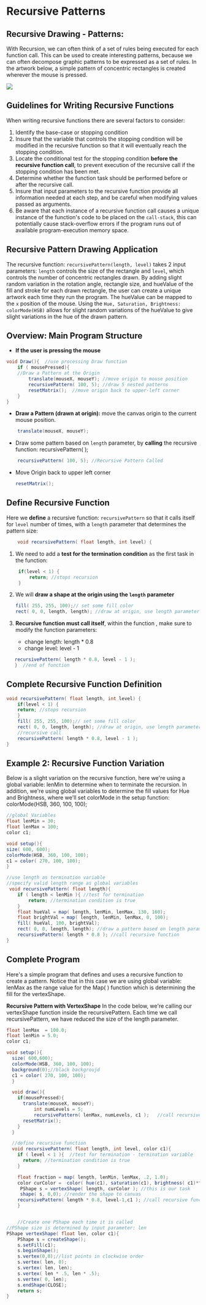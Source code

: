 # Recursive Patterns

## Recursive Drawing - Patterns:

With Recursion, we can often think of a set of rules being executed for each function call. This can be used to create interesting patterns, because we can often decompose graphic patterns to be expressed as a set of rules. In the artwork below, a simple pattern of concentric rectangles is created wherever the mouse is pressed.

![](../.gitbook/assets/screenshot-2016-01-23-09.23.52.png)

## Guidelines for Writing Recursive Functions

When writing recursive functions there are several factors to consider:

1. Identify the base-case or stopping condition
2. Insure that the variable that controls the stopping condition will be modified in the recursive function so that it will eventually reach the stopping condition.
3. Locate the conditional test for the stopping condition **before the recursive function call**, to prevent execution of the recursive call if the stopping condition has been met.
4. Determine whether the function task should be performed before or after the recursive call. 
5. Insure that input parameters to the recursive function provide all information needed at each step, and be careful when modifying values passed as arguments. 
6. Be aware that each instance of a recursive function call causes a unique instance of the function's code to be placed on the `call-stack`, this can potentially cause stack-overflow errors if the program runs out of available program-execution memory space.

## Recursive Pattern Drawing Application

The recursive function: `recursivePattern(length, level)` takes 2 input parameters: `length` controls the size of the rectangle and `level`, which controls the number of concentric rectangles drawn. By adding slight random variation in the rotation angle, rectangle size, and hueValue of the fill and stroke for each drawn rectangle, the user can create a unique artwork each time they run the program. The hueValue can be mapped to the `x` position of the mouse. Using the `Hue, Saturation, Brightness: colorMode(HSB)` allows for slight random variations of the hueValue to give slight variations in the hue of the drawn pattern.

## Overview:  Main Program Structure

* **If the user is pressing the mouse** 

```java
void Draw(){  //use processing Draw function
    if ( mousePressed){
    //Draw a Pattern at the Origin
        translate(mouseX, mouseY); //move origin to mouse position
        recursivePattern( 100, 5); //draw 5 nested patterns
        resetMatrix();  //move origin back to upper-left corner 
    }
}
```

* **Draw a Pattern \(drawn at origin\):** move the canvas origin to the current mouse position. 

```java
    translate(mouseX, mouseY);
```

* Draw some pattern based on `length` parameter, by **calling** the recursive function: recursivePattern\( \);

```java
    recursivePattern( 100, 5); //Recursive Pattern Called
```

* Move Origin back to upper left corner

  ```java
  resetMatrix();
  ```

## Define Recursive Function

Here we **define** a recursive function: `recursivePattern` so that it calls itself for `level` number of times, with a `length` parameter that determines the pattern size:

```java
    void recursivePattern( float length, int level) {
```

1. We need to add a **test for the termination condition** as the first task in the function:

   ```java
    if(level < 1) { 
        return; //stops recursion
    }
   ```

2. We will **draw a shape at the origin using the `length` parameter**

   ```java
   fill( 255, 255, 100);// set some fill color
   rect( 0, 0, length, length); //draw at origin, use length parameter
   ```

3. **Recursive function must call itself**, within the function , make sure to modify the function parameters:
   * change length:  length \* 0.8  
   * change level:  level - 1 

```java
   recursivePattern( length * 0.8, level - 1 );  
   }  //end of function
```

## Complete Recursive Function Definition

```java
void recursivePattern( float length, int level) {
    if(level < 1) {
    return; //stops recursion
    }
    fill( 255, 255, 100);// set some fill color
    rect( 0, 0, length, length); //draw at origin, use length parameter
    //recursive call
    recursivePattern( length * 0.8, level - 1 );  
}
```

## Example 2:  Recursive Function Variation

Below is a slight variation on the recursive function, here we're using a global variable: lenMin to determine when to terminate the recursion. In addition, we're using global variables to determine the fill values for Hue and Brightness, where we'll set colorMode in the setup function: colorMode\(HSB, 360, 100, 100\);

```java
//global Variables
float lenMin = 30;
float lenMax = 100;
color c1;

void setup(){
size( 600, 600);
colorMode(HSB, 360, 100, 100);
c1 = color( 270, 100, 100);
}

//use length as termination variable
//specify valid length range as global variables
 void recursivePattern( float length){
    if ( length < lenMin ){ //test for termination
        return; //termination condition is true
    }
    float hueVal = map( length, lenMin, lenMax, 130, 160);
    float brightVal = map( length, lenMin, lenMax, 0, 100);
    fill( hueVal, 100, brightVal); 
    rect( 0, 0, length, length); //draw a pattern based on length parameter
    recursivePattern( length * 0.8 ); //call recursive function
}
```

## Complete Program

Here's a simple program that defines and uses a recursive function to create a pattern. Notice that in this case we are using global variable: lenMax as the range value for the Map\( \) function which is determining the fill for the vertexShape.

**Recursive Pattern with VertexShape** In the code below, we're calling our vertexShape function inside the recursivePattern. Each time we call recursivePattern, we have reduced the size of the length parameter.

```java
float lenMax  = 100.0;
float lenMin = 5.0;
color c1;

void setup(){
  size( 600,600);
  colorMode(HSB, 360, 100, 100); 
  background(0);//black backgroujd
  c1 = color( 270, 100, 100);
  }

  void draw(){
    if(mousePressed){
      translate(mouseX, mouseY); 
          int numLevels = 5;
          recursivePattern( lenMax, numLevels, c1 );   //call recursive function
      resetMatrix();
    }
  }

  //define recursive function
  void recursivePattern( float length, int level, color c1){
    if ( level < 1 ){  //test for termination - termination variable
      return; //termination condition is true
    }

    float fraction = map( length, lenMin, lenMax, .2, 1.0);
    color curColor =  color( hue(c1), saturation(c1), brightness( c1)*fraction);
     PShape s = vertexShape( length, curColor ); //this is our task
     shape( s, 0,0); //render the shape to canvas
    recursivePattern( length * 0.8, level-1,c1 ); //call recursive function - reduce value of variables 
    }


    //Create one PShape each time it is called
//PShape size is determined by input parameter: len
PShape vertexShape( float len, color c1){
    PShape s = createShape();
    s.setFill(c1);
    s.beginShape();
    s.vertex(0,0);//list points in clockwise order
    s.vertex( len, 0);
    s.vertex( len, len);
    s.vertex( len * .5, len * .5);
    s.vertex( 0, len);
    s.endShape(CLOSE);
    return s;
}
```

